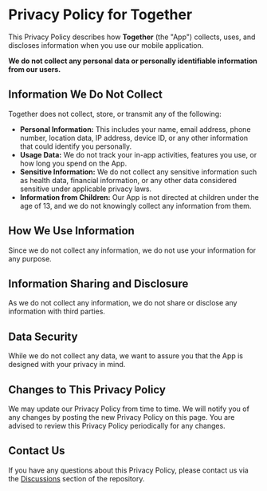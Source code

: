 # Privacy Policy for Together

This Privacy Policy describes how **Together** (the "App") collects, uses, and discloses information when you use our mobile application.

**We do not collect any personal data or personally identifiable information from our users.**

## Information We Do Not Collect
Together does not collect, store, or transmit any of the following:

* **Personal Information:** This includes your name, email address, phone number, location data, IP address, device ID, or any other information that could identify you personally.
* **Usage Data:** We do not track your in-app activities, features you use, or how long you spend on the App.
* **Sensitive Information:** We do not collect any sensitive information such as health data, financial information, or any other data considered sensitive under applicable privacy laws.
* **Information from Children:** Our App is not directed at children under the age of 13, and we do not knowingly collect any information from them.

## How We Use Information
Since we do not collect any information, we do not use your information for any purpose.

## Information Sharing and Disclosure
As we do not collect any information, we do not share or disclose any information with third parties.

## Data Security
While we do not collect any data, we want to assure you that the App is designed with your privacy in mind.

## Changes to This Privacy Policy
We may update our Privacy Policy from time to time. We will notify you of any changes by posting the new Privacy Policy on this page. You are advised to review this Privacy Policy periodically for any changes.

## Contact Us
If you have any questions about this Privacy Policy, please contact us via the [Discussions](https://github.com/anshumansingh1/TogetherApp/discussions) section of the repository.
